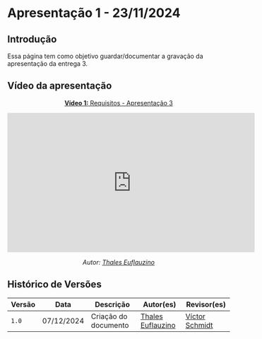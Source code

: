 # Apresentação 1 - 23/11/2024

## Introdução 
Essa página tem como objetivo guardar/documentar a gravação da apresentação da entrega 3.

## Vídeo da apresentação

<center>

[**Vídeo 1:** Requisitos - Apresentação 3](https://youtu.be/e36FucXqJXE)

<iframe width="560" height="315" src="https://www.youtube.com/embed/e36FucXqJXE" title="YouTube video player" frameborder="0" allow="accelerometer; autoplay; clipboard-write; encrypted-media; gyroscope; picture-in-picture; web-share" referrerpolicy="strict-origin-when-cross-origin" allowfullscreen></iframe>

_Autor: [Thales Euflauzino](https://github.com/thaleseuflauzino)_

</center>

## Histórico de Versões

Versão  | Data | Descrição | Autor(es) | Revisor(es)
-------- | ------ | ------ | ---------- | ----------
`1.0` | 07/12/2024 | Criação do documento  | [Thales Euflauzino](https://github.com/thaleseuflauzino) | [Víctor Schmidt](https://github.com/moonshinerd) |
